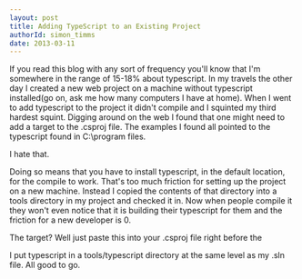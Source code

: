 ```yaml
---
layout: post
title: Adding TypeScript to an Existing Project
authorId: simon_timms
date: 2013-03-11
---
```


If you read this blog with any sort of frequency you'll know that I'm somewhere in the range of 15-18% about typescript. In my travels the other day I created a new web project on a machine without typescript installed(go on, ask me how many computers I have at home). When I went to add typescript to the project it didn't compile and I squinted my third hardest squint. Digging around on the web I found that one might need to add a target to the .csproj file. The examples I found all pointed to the typescript found in C:\program files.

I hate that.

Doing so means that you have to install typescript, in the default location, for the compile to work. That's too much friction for setting up the project on a new machine. Instead I copied the contents of that directory into a tools directory in my project and checked it in. Now when people compile it they won't even notice that it is building their typescript for them and the friction for a new developer is 0.

The target? Well just paste this into your .csproj file right before the </project>

<script src='https://gist.github.com/stimms/5120387.js'></script>

I put typescript in a tools/typescript directory at the same level as my .sln file. All good to go.



